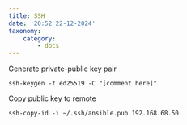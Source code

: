 ```yaml
---
title: SSH
date: '20:52 22-12-2024'
taxonomy:
    category:
        - docs
---
```


Generate private-public key pair

    ssh-keygen -t ed25519 -C "[comment here]"
    
 Copy public key to remote
 
    ssh-copy-id -i ~/.ssh/ansible.pub 192.168.68.50